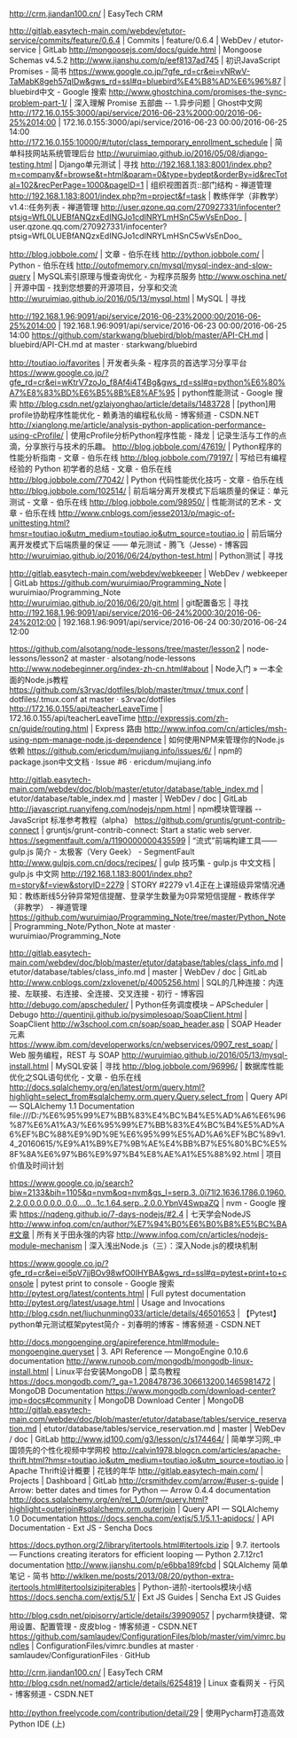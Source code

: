 http://crm.jiandan100.cn/ | EasyTech CRM

http://gitlab.easytech-main.com/webdev/etutor-service/commits/feature/0.6.4 | Commits | feature/0.6.4 | WebDev / etutor-service | GitLab
http://mongoosejs.com/docs/guide.html | Mongoose Schemas v4.5.2
http://www.jianshu.com/p/eef8137ad745 | 初识JavaScript Promises - 简书
https://www.google.co.jp/?gfe_rd=cr&ei=vNRwV-TaMabK8geh57qIDw&gws_rd=ssl#q=bluebird%E4%B8%AD%E6%96%87 | bluebird中文 - Google 搜索
http://www.ghostchina.com/promises-the-sync-problem-part-1/ | 深入理解 Promise 五部曲 -- 1.异步问题 | Ghost中文网
http://172.16.0.155:3000/api/service/2016-06-23%2000:00/2016-06-25%2014:00 | 172.16.0.155:3000/api/service/2016-06-23 00:00/2016-06-25 14:00
http://172.16.0.155:10000/#/tutor/class_temporary_enrollment_schedule | 简单科技网站系统管理后台
http://wuruimiao.github.io/2016/05/08/django-testing.html | Django单元测试 | 寻找
http://192.168.1.183:8001/index.php?m=company&f=browse&t=html&param=0&type=bydept&orderBy=id&recTotal=102&recPerPage=1000&pageID=1 | 组织视图首页::部门结构 - 禅道管理
http://192.168.1.183:8001/index.php?m=project&f=task | 教练伴学（非教学）v1.4::任务列表 - 禅道管理
http://user.qzone.qq.com/270927331/infocenter?ptsig=WfL0LUEBfANQzxEdINGJo1cdINRYLmHSnC5wVsEnDoo_ | user.qzone.qq.com/270927331/infocenter?ptsig=WfL0LUEBfANQzxEdINGJo1cdINRYLmHSnC5wVsEnDoo_

http://blog.jobbole.com/ | 文章 - 伯乐在线
http://python.jobbole.com/ | Python - 伯乐在线
http://outofmemory.cn/mysql/mysql-index-and-slow-query | MySQL索引原理与慢查询优化 - 为程序员服务
http://www.oschina.net/ | 开源中国 - 找到您想要的开源项目，分享和交流
http://wuruimiao.github.io/2016/05/13/mysql.html | MySQL | 寻找

http://192.168.1.96:9091/api/service/2016-06-23%2000:00/2016-06-25%2014:00 | 192.168.1.96:9091/api/service/2016-06-23 00:00/2016-06-25 14:00
https://github.com/starkwang/bluebird/blob/master/API-CH.md | bluebird/API-CH.md at master · starkwang/bluebird

http://toutiao.io/favorites | 开发者头条 - 程序员的首选学习分享平台
https://www.google.co.jp/?gfe_rd=cr&ei=wKtrV7zoJo_f8Af4i4T4Bg&gws_rd=ssl#q=python%E6%80%A7%E8%83%BD%E6%B5%8B%E8%AF%95 | python性能测试 - Google 搜索
http://blog.csdn.net/gzlaiyonghao/article/details/1483728 | [python]用profile协助程序性能优化 - 赖勇浩的编程私伙局 - 博客频道 - CSDN.NET
http://xianglong.me/article/analysis-python-application-performance-using-cProfile/ | 使用cProfile分析Python程序性能 - 降龙 | 记录生活与工作的点滴，分享旅行与技术的乐趣。
http://blog.jobbole.com/47619/ | Python程序的性能分析指南 - 文章 - 伯乐在线
http://blog.jobbole.com/79197/ | 写给已有编程经验的 Python 初学者的总结 - 文章 - 伯乐在线
http://blog.jobbole.com/77042/ | Python 代码性能优化技巧 - 文章 - 伯乐在线
http://blog.jobbole.com/102514/ | 前后端分离开发模式下后端质量的保证：单元测试 - 文章 - 伯乐在线
http://blog.jobbole.com/98950/ | 性能测试的艺术 - 文章 - 伯乐在线
http://www.cnblogs.com/jesse2013/p/magic-of-unittesting.html?hmsr=toutiao.io&utm_medium=toutiao.io&utm_source=toutiao.io | 前后端分离开发模式下后端质量的保证 —— 单元测试 - 腾飞（Jesse) - 博客园
http://wuruimiao.github.io/2016/06/24/python-test.html | Python测试 | 寻找

http://gitlab.easytech-main.com/webdev/webkeeper | WebDev / webkeeper | GitLab
https://github.com/wuruimiao/Programming_Note | wuruimiao/Programming_Note
http://wuruimiao.github.io/2016/06/20/git.html | git配置备忘 | 寻找
http://192.168.1.96:9091/api/service/2016-06-24%2000:30/2016-06-24%2012:00 | 192.168.1.96:9091/api/service/2016-06-24 00:30/2016-06-24 12:00

https://github.com/alsotang/node-lessons/tree/master/lesson2 | node-lessons/lesson2 at master · alsotang/node-lessons
http://www.nodebeginner.org/index-zh-cn.html#about | Node入门 » 一本全面的Node.js教程
https://github.com/s3rvac/dotfiles/blob/master/tmux/.tmux.conf | dotfiles/.tmux.conf at master · s3rvac/dotfiles
http://172.16.0.155/api/teacherLeaveTime | 172.16.0.155/api/teacherLeaveTime
http://expressjs.com/zh-cn/guide/routing.html | Express 路由
http://www.infoq.com/cn/articles/msh-using-npm-manage-node.js-dependence | 如何使用NPM来管理你的Node.js依赖
https://github.com/ericdum/mujiang.info/issues/6/ | npm的package.json中文文档 · Issue #6 · ericdum/mujiang.info

http://gitlab.easytech-main.com/webdev/doc/blob/master/etutor/database/table_index.md | etutor/database/table_index.md | master | WebDev / doc | GitLab
http://javascript.ruanyifeng.com/nodejs/npm.html | npm模块管理器 -- JavaScript 标准参考教程（alpha）
https://github.com/gruntjs/grunt-contrib-connect | gruntjs/grunt-contrib-connect: Start a static web server.
https://segmentfault.com/a/1190000000435599 | “流式”前端构建工具——gulp.js 简介 - 太极客（Very Geek） - SegmentFault
http://www.gulpjs.com.cn/docs/recipes/ | gulp 技巧集 - gulp.js 中文文档 | gulp.js 中文网
http://192.168.1.183:8001/index.php?m=story&f=view&storyID=2279 | STORY #2279 v1.4正在上课班级异常情况通知：教练断线5分钟异常短信提醒、登录学生数量为0异常短信提醒 - 教练伴学（非教学） - 禅道管理
https://github.com/wuruimiao/Programming_Note/tree/master/Python_Note | Programming_Note/Python_Note at master · wuruimiao/Programming_Note

http://gitlab.easytech-main.com/webdev/doc/blob/master/etutor/database/tables/class_info.md | etutor/database/tables/class_info.md | master | WebDev / doc | GitLab
http://www.cnblogs.com/zxlovenet/p/4005256.html | SQL的几种连接：内连接、左联接、右连接、全连接、交叉连接 - 初行 - 博客园
http://debugo.com/apscheduler/ | Python任务调度模块 – APScheduler | Debugo
http://quentinji.github.io/pysimplesoap/SoapClient.html | SoapClient
http://w3school.com.cn/soap/soap_header.asp | SOAP Header 元素
https://www.ibm.com/developerworks/cn/webservices/0907_rest_soap/ | Web 服务编程，REST 与 SOAP
http://wuruimiao.github.io/2016/05/13/mysql-install.html | MySQL安装 | 寻找
http://blog.jobbole.com/96996/ | 数据库性能优化之SQL语句优化 - 文章 - 伯乐在线
http://docs.sqlalchemy.org/en/latest/orm/query.html?highlight=select_from#sqlalchemy.orm.query.Query.select_from | Query API — SQLAlchemy 1.1 Documentation
file:///D:/%E6%95%99%E7%BB%83%E4%BC%B4%E5%AD%A6%E6%96%87%E6%A1%A3/%E6%95%99%E7%BB%83%E4%BC%B4%E5%AD%A6%EF%BC%88%E9%9D%9E%E6%95%99%E5%AD%A6%EF%BC%89v1.4_20160615/%E9%A1%B9%E7%9B%AE%E4%BB%B7%E5%80%BC%E5%8F%8A%E6%97%B6%E9%97%B4%E8%AE%A1%E5%88%92.html | 项目价值及时间计划

https://www.google.co.jp/search?biw=2133&bih=1105&q=nvm&oq=nvm&gs_l=serp.3..0i71l2.1636.1786.0.1960.2.2.0.0.0.0.0.0..0.0....0...1c.1.64.serp..2.0.0.YbnV4SwpaZQ | nvm - Google 搜索
https://nqdeng.github.io/7-days-nodejs/#2.4 | 七天学会NodeJS
http://www.infoq.com/cn/author/%E7%94%B0%E6%B0%B8%E5%BC%BA#文章 | 所有关于田永强的内容
http://www.infoq.com/cn/articles/nodejs-module-mechanism | 深入浅出Node.js（三）：深入Node.js的模块机制

https://www.google.co.jp/?gfe_rd=cr&ei=ei5pV7jjBOv98wfO0IHYBA&gws_rd=ssl#q=pytest+print+to+console | pytest print to console - Google 搜索
http://pytest.org/latest/contents.html | Full pytest documentation
http://pytest.org/latest/usage.html | Usage and Invocations
http://blog.csdn.net/liuchunming033/article/details/46501653 | 【Pytest】python单元测试框架pytest简介 - 刘春明的博客 - 博客频道 - CSDN.NET

http://docs.mongoengine.org/apireference.html#module-mongoengine.queryset | 3. API Reference — MongoEngine 0.10.6 documentation
http://www.runoob.com/mongodb/mongodb-linux-install.html | Linux平台安装MongoDB | 菜鸟教程
https://docs.mongodb.com/?_ga=1.208478736.306613200.1465981472 | MongoDB Documentation
https://www.mongodb.com/download-center?jmp=docs#community | MongoDB Download Center | MongoDB
http://gitlab.easytech-main.com/webdev/doc/blob/master/etutor/database/tables/service_reservation.md | etutor/database/tables/service_reservation.md | master | WebDev / doc | GitLab
http://www.jd100.com/g3/lesson/c/s174464/ | 简单学习网_中国领先的个性化视频中学网校
http://calvin1978.blogcn.com/articles/apache-thrift.html?hmsr=toutiao.io&utm_medium=toutiao.io&utm_source=toutiao.io | Apache Thrift设计概要 | 花钱的年华
http://gitlab.easytech-main.com/ | Projects | Dashboard | GitLab
http://crsmithdev.com/arrow/#user-s-guide | Arrow: better dates and times for Python — Arrow 0.4.4 documentation
http://docs.sqlalchemy.org/en/rel_1_0/orm/query.html?highlight=outerjoin#sqlalchemy.orm.outerjoin | Query API — SQLAlchemy 1.0 Documentation
https://docs.sencha.com/extjs/5.1/5.1.1-apidocs/ | API Documentation - Ext JS - Sencha Docs

https://docs.python.org/2/library/itertools.html#itertools.izip | 9.7. itertools — Functions creating iterators for efficient looping — Python 2.7.12rc1 documentation
http://www.jianshu.com/p/e6bba189fcbd | SQLAlchemy 简单笔记 - 简书
http://wklken.me/posts/2013/08/20/python-extra-itertools.html#itertoolsizipiterables | Python-进阶-itertools模块小结
https://docs.sencha.com/extjs/5.1/ | Ext JS Guides | Sencha Ext JS Guides

http://blog.csdn.net/pipisorry/article/details/39909057 | pycharm快捷键、常用设置、配置管理 - 皮皮blog - 博客频道 - CSDN.NET
https://github.com/samlaudev/ConfigurationFiles/blob/master/vim/vimrc.bundles | ConfigurationFiles/vimrc.bundles at master · samlaudev/ConfigurationFiles · GitHub

http://crm.jiandan100.cn/ | EasyTech CRM
http://blog.csdn.net/nomad2/article/details/6254819 | Linux 查看网关 - 行风 - 博客频道 - CSDN.NET

http://python.freelycode.com/contribution/detail/29 | 使用Pycharm打造高效Python IDE (上)

